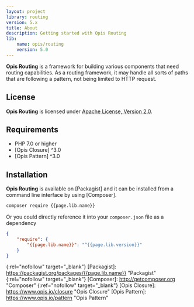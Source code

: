 ```yaml
---
layout: project
library: routing
version: 5.x
title: About
description: Getting started with Opis Routing
lib: 
    name: opis/routing
    version: 5.0
---
```


**Opis Routing** is a framework for building various components that need routing capabilities. 
As a routing framework, it may handle all sorts of paths that are following a pattern, 
not being limited to HTTP request.

## License

**Opis Routing** is licensed under [Apache License, Version 2.0][apache_license].

## Requirements

* PHP 7.0 or higher
* [Opis Closure] ^3.0
* [Opis Pattern] ^3.0

## Installation

**Opis Routing** is available on [Packagist] and it can be installed from a 
command line interface by using [Composer]. 

```bash
composer require {{page.lib.name}}
```

Or you could directly reference it into your `composer.json` file as a dependency

```json
{
    "require": {
        "{{page.lib.name}}": "^{{page.lib.version}}"
    }
}
```


[apache_license]: http://www.apache.org/licenses/LICENSE-2.0 "Project license" 
{:rel="nofollow" target="_blank"}
[Packagist]: https://packagist.org/packages/{{page.lib.name}} "Packagist" 
{:rel="nofollow" target="_blank"}
[Composer]: http://getcomposer.org "Composer" 
{:ref="nofollow" target="_blank"}
[Opis Closure]: https://www.opis.io/closure "Opis Closure"
[Opis Pattern]: https://www.opis.io/pattern "Opis Pattern"
